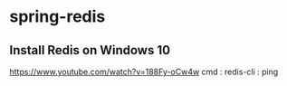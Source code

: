 # spring-redis
## Install Redis on Windows 10
https://www.youtube.com/watch?v=188Fy-oCw4w
cmd  : redis-cli
     : ping
